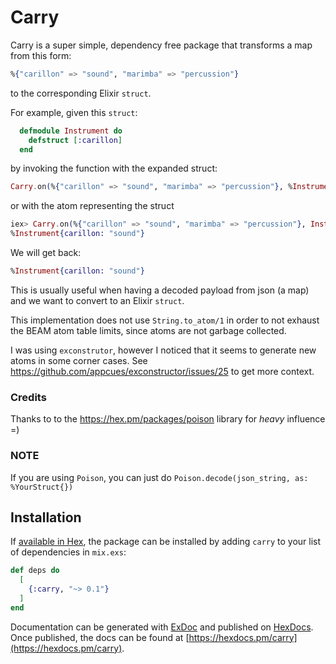 # Carry

Carry is a super simple, dependency free package that transforms a map from this
form:

```elixir
%{"carillon" => "sound", "marimba" => "percussion"}
```

to the corresponding Elixir `struct`.

For example, given this `struct`:

```elixir
  defmodule Instrument do
    defstruct [:carillon]
  end
```

by invoking the function with the expanded struct:

```elixir
Carry.on(%{"carillon" => "sound", "marimba" => "percussion"}, %Instrument{})
```

or with the atom representing the struct

```elixir
iex> Carry.on(%{"carillon" => "sound", "marimba" => "percussion"}, Instrument)
%Instrument{carillon: "sound"}
```

We will get back:

```elixir
%Instrument{carillon: "sound"}
```

This is usually useful when having a decoded payload from json (a map) and
we want to convert to an Elixir `struct`.

This implementation does not use `String.to_atom/1` in order to not exhaust the
BEAM atom table limits, since atoms are not garbage collected.

I was using `exconstrutor`, however I noticed that it seems to generate new
atoms in some corner cases.
See https://github.com/appcues/exconstructor/issues/25 to get more context.

### Credits

Thanks to to the https://hex.pm/packages/poison library for *heavy* influence =)

### **NOTE**

If you are using `Poison`, you can just do `Poison.decode(json_string, as: %YourStruct{})`

## Installation

If [available in Hex](https://hex.pm/docs/publish), the package can be installed
by adding `carry` to your list of dependencies in `mix.exs`:

```elixir
def deps do
  [
    {:carry, "~> 0.1"}
  ]
end
```

Documentation can be generated with [ExDoc](https://github.com/elixir-lang/ex_doc)
and published on [HexDocs](https://hexdocs.pm). Once published, the docs can
be found at [https://hexdocs.pm/carry](https://hexdocs.pm/carry).

